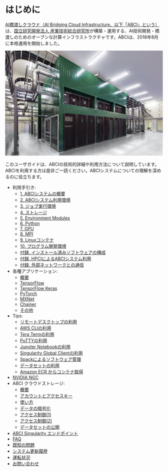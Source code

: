 # はじめに

[AI橋渡しクラウド（AI Bridging Cloud Infrastructure、以下「ABCI」という）](https://abci.ai/ja/)は、[国立研究開発法人 産業技術総合研究所](https://www.aist.go.jp/)が構築・運用する、AI技術開発・橋渡しのためのオープンな計算インフラストラクチャです。ABCIは、2018年8月に本格運用を開始しました。

![ABCI Overview](img/abci_dc.jpg)

このユーザガイドは、ABCIの技術的詳細や利用方法について説明しています。ABCIを利用する方は是非ご一読ください。ABCIシステムについての理解を深めるのに役立ちます。

  - 利用手引き:
    - [1. ABCIシステムの概要](01.md)
    - [2. ABCIシステム利用環境](02.md)
    - [3. ジョブ実行環境](03.md)
    - [4. ストレージ](04.md)
    - [5. Environment Modules](05.md)
    - [6. Python](06.md)
    - [7. GPU](07.md)
    - [8. MPI](08.md)
    - [9. Linuxコンテナ](09.md)
    - [10. プログラム開発環境](10.md)
    - [付録. インストール済みソフトウェアの構成](appendix/installed-software.md)
    - [付録. HPCIによるABCIシステム利用](appendix/using-abci-with-hpci.md)
    - [付録. 外部ネットワークとの通信](appendix/external-networks.md)
  - 各種アプリケーション:
    - [概要](apps/index.md)
    - [TensorFlow](apps/tensorflow.md)
    - [TensorFlow Keras](apps/tensorflow-keras.md)
    - [PyTorch](apps/pytorch.md)
    - [MXNet](apps/mxnet.md)
    - [Chainer](apps/chainer.md)
    - [その他](apps/others.md)
  - Tips:
    - [リモートデスクトップの利用](tips/remote-desktop.md)
    - [AWS CLIの利用](tips/awscli.md)
    - [Tera Termの利用](tips/tera-term.md)
    - [PuTTYの利用](tips/putty.md)
    - [Jupyter Notebookの利用](tips/jupyter-notebook.md)
    - [Singularity Global Clientの利用](tips/sregistry-cli.md)
    - [Spackによるソフトウェア管理](tips/spack.md)
    - [データセットの利用](tips/datasets.md)
    - [Amazon ECR からコンテナ取得](tips/dl-amazon-ecr.md)
  - [NVIDIA NGC](ngc.md)
  - ABCI クラウドストレージ:
    - [概要](abci-cloudstorage.md)
    - [アカウントとアクセスキー](abci-cloudstorage/cs-account.md)
    - [使い方](abci-cloudstorage/usage.md)
    - [データの暗号化](abci-cloudstorage/encryption.md)
    - [アクセス制御(1)](abci-cloudstorage/acl.md)
    - [アクセス制御(2)](abci-cloudstorage/policy.md)
    - [データセットの公開](abci-cloudstorage/publishing-datasets.md)
  - [ABCI Singularity エンドポイント](abci-singularity-endpoint.md)
  - [FAQ](faq.md)
  - [既知の問題](known-issues.md)
  - [システム更新履歴](system-updates.md)
  - [運転状況](https://abci.ai/ja/about_abci/info.html)
  - [お問い合わせ](contact.md)
